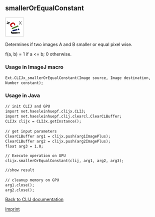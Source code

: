 ## smallerOrEqualConstant
![Image](images/mini_clijx_logo.png)

Determines if two images A and B smaller or equal pixel wise.

f(a, b) = 1 if a <= b; 0 otherwise. 

### Usage in ImageJ macro
```
Ext.CLIJx_smallerOrEqualConstant(Image source, Image destination, Number constant);
```


### Usage in Java
```
// init CLIJ and GPU
import net.haesleinhuepf.clijx.CLIJ;
import net.haesleinhuepf.clij.clearcl.ClearCLBuffer;
CLIJx clijx = CLIJx.getInstance();

// get input parameters
ClearCLBuffer arg1 = clijx.push(arg1ImagePlus);
ClearCLBuffer arg2 = clijx.push(arg2ImagePlus);
float arg3 = 1.0;
```

```
// Execute operation on GPU
clijx.smallerOrEqualConstant(clij, arg1, arg2, arg3);
```

```
//show result

// cleanup memory on GPU
arg1.close();
arg2.close();
```


[Back to CLIJ documentation](https://clij.github.io/)

[Imprint](https://clij.github.io/imprint)
